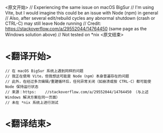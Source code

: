 
<原文开始>
	// Experiencing the same issue on macOS BigSur
	// I'm using Vite, but I would imagine this could be an issue with Node (npm) in general
	// Also, after several edit/rebuild cycles any abnormal shutdown (crash or CTRL-C) may still leave Node running
	// Credit: https://stackoverflow.com/a/29552044/14764450 (same page as the Windows solution above)
	// Not tested on *nix
<原文结束>

# <翻译开始>
	// 在 macOS BigSur 系统上遇到同样的问题
	// 我正在使用 Vite，但我想这可能是 Node（npm）本身普遍存在的问题
	// 此外，在经过多次编辑/重建循环后，任何异常关闭（如崩溃或按 CTRL-C）都可能使 Node 保持运行状态
	// 来源：https:	//stackoverflow.com/a/29552044/14764450 （与上述 Windows 解决方案在同一页面）
	// 未在 *nix 系统上进行测试
# <翻译结束>

